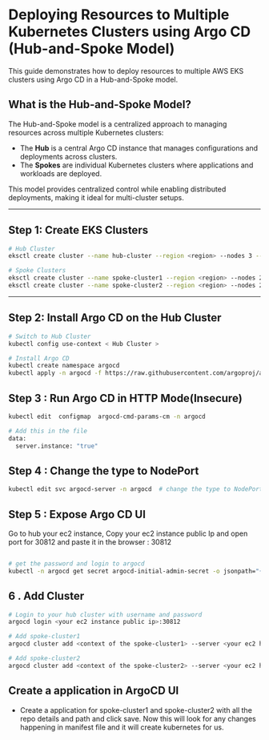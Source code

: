 # Deploying Resources to Multiple Kubernetes Clusters using Argo CD (Hub-and-Spoke Model)

This guide demonstrates how to deploy resources to multiple AWS EKS clusters using Argo CD in a Hub-and-Spoke model.

## What is the Hub-and-Spoke Model?
The Hub-and-Spoke model is a centralized approach to managing resources across multiple Kubernetes clusters:
- The **Hub** is a central Argo CD instance that manages configurations and deployments across clusters.
- The **Spokes** are individual Kubernetes clusters where applications and workloads are deployed.

This model provides centralized control while enabling distributed deployments, making it ideal for multi-cluster setups.

---

## Step 1: Create EKS Clusters

```bash
# Hub Cluster
eksctl create cluster --name hub-cluster --region <region> --nodes 3 --node-type t3.medium

# Spoke Clusters
eksctl create cluster --name spoke-cluster1 --region <region> --nodes 2 --node-type t3.medium
eksctl create cluster --name spoke-cluster2 --region <region> --nodes 2 --node-type t3.medium
```

---

## Step 2: Install Argo CD on the Hub Cluster

```bash
# Switch to Hub Cluster
kubectl config use-context < Hub Cluster >

# Install Argo CD
kubectl create namespace argocd
kubectl apply -n argocd -f https://raw.githubusercontent.com/argoproj/argo-cd/stable/manifests/install.yaml

```
## Step 3 : Run Argo CD in HTTP Mode(Insecure)
```bash
kubectl edit  configmap  argocd-cmd-params-cm -n argocd

# Add this in the file
data:
  server.instance: "true"

```

## Step 4 : Change the type to NodePort

```bash
kubectl edit svc argocd-server -n argocd  # change the type to NodePort
```
## Step 5 : Expose Argo CD UI

Go to hub your ec2 instance, Copy your ec2 instance public Ip and open port for 30812 and paste it in the browser <your public ip>: 30812

```bash

# get the password and login to argocd
kubectl -n argocd get secret argocd-initial-admin-secret -o jsonpath="{.data.password}" | base64 -d

```

## 6 . Add Cluster

```bash
# Login to your hub cluster with username and password
argocd login <your ec2 instance public ip>:30812

# Add spoke-cluster1 
argocd cluster add <context of the spoke-cluster1> --server <your ec2 hub instance public ip>:30812

# Add spoke-cluster2
argocd cluster add <context of the spoke-cluster2> --server <your ec2 hub instance public ip>:30812

```

## Create a application in ArgoCD UI
* Create a application for spoke-cluster1 and spoke-cluster2 with all the repo details and path and click save. Now this will look for any changes happening in manifest file and it will create kubernetes for us.

